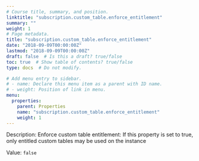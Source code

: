 ```yaml
---
# Course title, summary, and position.
linktitle: "subscription.custom_table.enforce_entitlement"
summary: ""
weight: 1
# Page metadata.
title: "subscription.custom_table.enforce_entitlement"
date: "2018-09-09T00:00:00Z"
lastmod: "2018-09-09T00:00:00Z"
draft: false  # Is this a draft? true/false
toc: true  # Show table of contents? true/false
type: docs  # Do not modify.

# Add menu entry to sidebar.
# - name: Declare this menu item as a parent with ID name.
# - weight: Position of link in menu.
menu:
  properties:
    parent: Properties
    name: "subscription.custom_table.enforce_entitlement"
    weight: 1
---
```


Description: Enforce custom table entitlement: If this property is set
			to true, only entitled custom tables may be used on the instance
		


Value: `false`